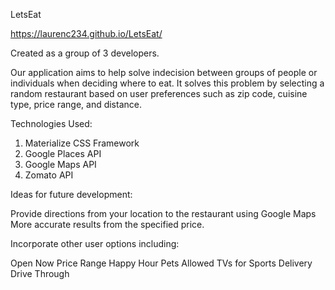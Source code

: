 LetsEat

https://laurenc234.github.io/LetsEat/

Created as a group of 3 developers.

Our application aims to help solve indecision between groups of people or individuals when deciding where to eat. It solves this problem by selecting a random restaurant based on user preferences such as zip code, cuisine type, price range, and distance.

Technologies Used:

1. Materialize CSS Framework
2. Google Places API
3. Google Maps API
4. Zomato API

Ideas for future development:

Provide directions from your location to the restaurant using Google Maps
More accurate results from the specified price.

Incorporate other user options including:

Open Now
Price Range
Happy Hour
Pets Allowed
TVs for Sports
Delivery
Drive Through



